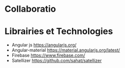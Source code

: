 # Collaboratio

# Librairies et Technologies
 + Angular js https://angularjs.org/
 + Angular-material https://material.angularjs.org/latest/
 + Firebase https://www.firebase.com/
 + Satellizer https://github.com/sahat/satellizer